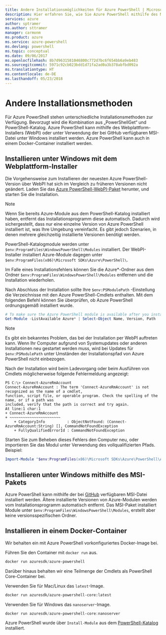 ```yaml
---
title: Andere Installationsmöglichkeiten für Azure PowerShell | Microsoft-Dokumentation
description: Hier erfahren Sie, wie Sie Azure PowerShell mithilfe des MSI-Pakets oder des Webplattform-Installers installieren.
services: azure
author: sptramer
ms.author: sttramer
manager: carmonm
ms.product: azure
ms.service: azure-powershell
ms.devlang: powershell
ms.topic: conceptual
ms.date: 09/06/2017
ms.openlocfilehash: 8b7d9631581046800c772d7bc6f654bb6a9eb483
ms.sourcegitcommit: 5971c92cb023bdd1d71fa2ad0a3b378abfbd092a
ms.translationtype: HT
ms.contentlocale: de-DE
ms.lasthandoff: 05/23/2018
---
```

# <a name="other-installation-methods"></a>Andere Installationsmethoden

Für Azure PowerShell stehen unterschiedliche Installationsmethoden zur Verfügung. Bevorzugt wird die Kombination aus „PowerShellGet“ und PowerShell-Katalog. Azure PowerShell kann mithilfe des Webplattform-Installers (WebPI) oder unter Verwendung der bei GitHub verfügbaren MSI-Datei unter Windows installiert werden. Azure PowerShell kann auch in einem Docker-Container installiert werden.

## <a name="install-on-windows-using-the-web-platform-installer"></a>Installieren unter Windows mit dem Webplattform-Installer

Die Vorgehensweise zum Installieren der neuesten Azure PowerShell-Version über WebPI hat sich im Vergleich zu früheren Versionen nicht geändert.
Laden Sie das [Azure PowerShell-WebPI-Paket](http://aka.ms/webpi-azps) herunter, und starten Sie die Installation.

> [!NOTE]
> Wenn Sie bereits Azure-Module aus dem PowerShell-Katalog installiert haben, entfernt das Installationsprogramm diese automatisch. Dadurch wird sichergestellt, dass nur eine einzelne Version von Azure PowerShell installiert ist, was Ihre Umgebung vereinfacht. Es gibt jedoch Szenarien, in denen mehrere gleichzeitig installierte Versionen benötigt werden.
>
> PowerShell-Katalogmodule werden unter `$env:ProgramFiles\WindowsPowerShell\Modules` installiert. Der WebPI-Installer installiert Azure-Module dagegen unter `$env:ProgramFiles(x86)\Microsoft SDKs\Azure\PowerShell\`.
>
> Im Falle eines Installationsfehlers können Sie die Azure*-Ordner aus dem Ordner `$env:ProgramFiles\WindowsPowerShell\Modules` entfernen und die Installation wiederholen.

Nach Abschluss der Installation sollte Ihre `$env:PSModulePath` -Einstellung die Verzeichnisse mit den Azure PowerShell-Cmdlets enthalten. Mit dem folgenden Befehl können Sie überprüfen, ob Azure PowerShell ordnungsgemäß installiert wurde.

```powershell
# To make sure the Azure PowerShell module is available after you install
Get-Module -ListAvailable Azure* | Select-Object Name, Version, Path
```

> [!NOTE]
> Es gibt ein bekanntes Problem, das bei der Installation per WebPI auftreten kann. Wenn Ihr Computer aufgrund von Systemupdates oder anderen Installationen neu gestartet werden muss, wird bei Updates für `$env:PSModulePath` unter Umständen der Installationspfad von Azure PowerShell nicht einbezogen.

Nach der Installation wird beim Ladevorgang oder beim Ausführen von Cmdlets möglicherweise folgende Fehlermeldung angezeigt:

```
PS C:\> Connect-AzureRmAccount
Connect-AzureRmAccount : The term 'Connect-AzureRmAccount' is not recognized as the name of a cmdlet,
function, script file, or operable program. Check the spelling of the name, or if a path was
included, verify that the path is correct and try again.
At line:1 char:1
+ Connect-AzureRmAccount
+ ~~~~~~~~~~~~~~~~~~~~~~~
    + CategoryInfo          : ObjectNotFound: (Connect-AzureRmAccount:String) [], CommandNotFoundException
    + FullyQualifiedErrorId : CommandNotFoundException
```

Starten Sie zum Beheben dieses Fehlers den Computer neu, oder importieren Sie das Modul unter Verwendung des vollqualifizierten Pfads. Beispiel: 

```powershell
Import-Module "$env:ProgramFiles(x86)\Microsoft SDKs\Azure\PowerShell\AzureRM.psd1"
```

## <a name="install-on-windows-using-the-msi-package"></a>Installieren unter Windows mithilfe des MSI-Pakets

Azure PowerShell kann mithilfe der bei [GitHub](https://aka.ms/azps-release) verfügbaren MSI-Datei installiert werden. Ältere installierte Versionen von Azure-Modulen werden vom Installationsprogramm automatisch entfernt. Das MSI-Paket installiert Module unter `$env:ProgramFiles\WindowsPowerShell\Modules`, erstellt aber keine versionsspezifischen Ordner.

## <a name="install-in-a-docker-container"></a>Installieren in einem Docker-Container

Wir behalten ein mit Azure PowerShell vorkonfiguriertes Docker-Image bei.

Führen Sie den Container mit `docker run` aus.

```powershell
docker run azuresdk/azure-powershell
```

Darüber hinaus behalten wir eine Teilmenge der Cmdlets als PowerShell Core-Container bei.

Verwenden Sie für Mac/Linux das `latest`-Image.

```bash
docker run azuresdk/azure-powershell-core:latest
```

Verwenden Sie für Windows das `nanoserver`-Image.

```powershell
docker run azuresdk/azure-powershell-core:nanoserver
```

Azure PowerShell wurde über `Install-Module` aus dem [PowerShell-Katalog](https://www.powershellgallery.com/) installiert.
